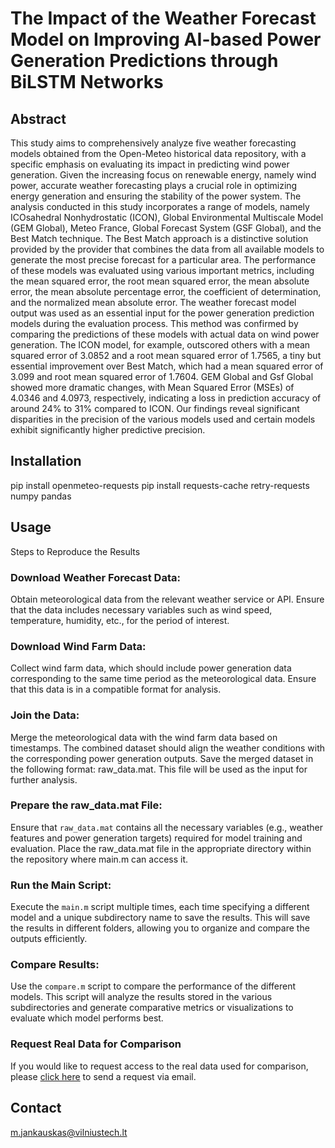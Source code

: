 # The Impact of the Weather Forecast Model on Improving AI-based Power Generation Predictions through BiLSTM Networks

## Abstract
This study aims to comprehensively analyze five weather forecasting models obtained from the Open-Meteo historical data repository, with a specific emphasis on evaluating its impact in predicting wind power generation. Given the increasing focus on renewable energy, namely wind power, accurate weather forecasting plays a crucial role in optimizing energy generation and ensuring the stability of the power system. The analysis conducted in this study incorporates a range of models, namely ICOsahedral Nonhydrostatic (ICON),  Global Environmental Multiscale Model (GEM Global), Meteo France, Global Forecast System (GSF Global), and the Best Match technique. The Best Match approach is a distinctive solution provided by the provider that combines the data from all available models to generate the most precise forecast for a particular area. The performance of these models was evaluated using various important metrics, including the mean squared error, the root mean squared error, the mean absolute error, the mean absolute percentage error, the coefficient of determination, and the normalized mean absolute error. The weather forecast model output was used as an essential input for the power generation prediction models during the evaluation process. This method was confirmed by comparing the predictions of these models with actual data on wind power generation. The ICON model, for example, outscored others with a mean squared error of 3.0852 and a root mean squared error of 1.7565, a tiny but essential improvement over Best Match, which had a mean squared error of 3.099 and root mean squared error of 1.7604. GEM Global and Gsf Global showed more dramatic changes, with Mean Squared Error (MSEs) of 4.0346 and 4.0973, respectively, indicating a loss in prediction accuracy of around 24\% to 31\% compared to ICON. Our findings reveal significant disparities in the precision of the various models used and certain models exhibit significantly higher predictive precision.

## Installation

pip install openmeteo-requests
pip install requests-cache retry-requests numpy pandas

## Usage

Steps to Reproduce the Results
### Download Weather Forecast Data:

Obtain meteorological data from the relevant weather service or API. Ensure that the data includes necessary variables such as wind speed, temperature, humidity, etc., for the period of interest.

### Download Wind Farm Data:
Collect wind farm data, which should include power generation data corresponding to the same time period as the meteorological data. Ensure that this data is in a compatible format for analysis.

### Join the Data:
Merge the meteorological data with the wind farm data based on timestamps. The combined dataset should align the weather conditions with the corresponding power generation outputs.
Save the merged dataset in the following format: raw_data.mat. This file will be used as the input for further analysis.

### Prepare the raw_data.mat File:
Ensure that `raw_data.mat` contains all the necessary variables (e.g., weather features and power generation targets) required for model training and evaluation.
Place the raw_data.mat file in the appropriate directory within the repository where main.m can access it.

### Run the Main Script:
Execute the `main.m` script multiple times, each time specifying a different model and a unique subdirectory name to save the results.
This will save the results in different folders, allowing you to organize and compare the outputs efficiently.

### Compare Results:

Use the `compare.m` script to compare the performance of the different models.
This script will analyze the results stored in the various subdirectories and generate comparative metrics or visualizations to evaluate which model performs best.

### Request Real Data for Comparison

If you would like to request access to the real data used for comparison, please [click here](mailto:info@inionsoftware.com?subject=Request%20for%20Real%20Data%20for%20Power%20Generation%20Prediction%20Project) to send a request via email.

## Contact
m.jankauskas@vilniustech.lt
